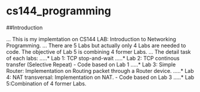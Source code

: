 # cs144_programming

##Introduction

... This is my implemtation on CS144 LAB: Introduction to Networking Programming.
... There are 5 Labs but actually only 4 Labs are needed to code. The objective of Lab 5 is combining 4 former Labs.
... The detail task of each labs:
.....* Lab 1: TCP stop-and-wait
.....* Lab 2: TCP continous transfer (Selective Repeat) - Code based on Lab 1
.....* Lab 3: Simple Router: Implementation on Routing packet through a Router device.
.....* Lab 4: NAT transversal: Implementation on NAT. - Code based on Lab 3
.....* Lab 5:Combination of 4 former Labs.


